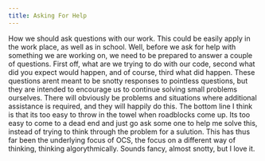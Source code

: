 ```yaml
---
title: Asking For Help
---
```

How we should ask questions with our work.  This could be easily apply in the work place, as well as in school.  Well, before we ask for help with something we are working on, we need to be prepared to answer a couple of questions.  First off, what are we trying to do with our code, second what did you expect would happen, and of course, third what did happen.  These questions arent meant to be snotty responses to pointless questions, but they are intended to encourage us to continue solving small problems ourselves.  There will obviously be problems and situations where additional assistance is required, and they will happily do this.  The bottom line I think is that its too easy to throw in the towel when roadblocks come up.  Its too easy to come to a dead end and just go ask some one to help me solve this, instead of trying to think through the problem for a sulution.  This has thus far been the underlying focus of OCS, the focus on a different way of thinking, thinking algorythmically.  Sounds fancy, almost snotty, but I love it.  